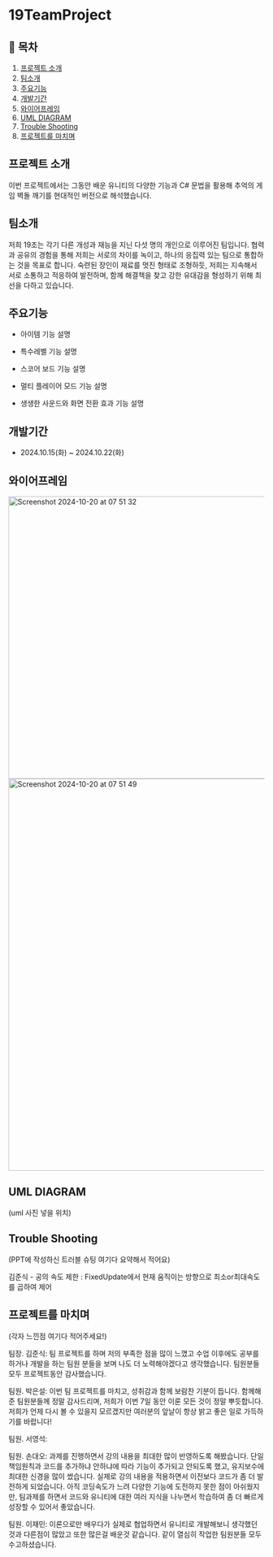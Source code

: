 # 19TeamProject

## 📖 목차
1. [프로젝트 소개](#프로젝트-소개)
2. [팀소개](#팀소개)
3. [주요기능](#주요기능)
4. [개발기간](#개발기간)
5. [와이어프레임](#와이어프레임)
6. [UML DIAGRAM](#uml-diagram)
7. [Trouble Shooting](#trouble-shooting)
8. [프로젝트를 마치며](#프로젝트를-마치며)
    
## 프로젝트 소개
이번 프로젝트에서는 그동안 배운 유니티의 다양한 기능과 C# 문법을 활용해 추억의 게임 벽돌 깨기를 현대적인 버전으로 해석했습니다.

## 팀소개
저희 19조는 각기 다른 개성과 재능을 지닌 다섯 명의 개인으로 이루어진 팀입니다. 협력과 공유의 경험을 통해 저희는 서로의 차이를 녹이고, 하나의 응집력 있는 팀으로 통합하는 것을 목표로 합니다. 숙련된 장인이 재료를 멋진 형태로 조형하듯, 저희는 지속해서 서로 소통하고 적응하여 발전하며, 함께 해결책을 찾고 강한 유대감을 형성하기 위해 최선을 다하고 있습니다.

## 주요기능

- 아이템
기능 설명

- 특수레벨
기능 설명

- 스코어 보드
기능 설명

- 멀티 플레이어 모드
기능 설명

- 생생한 사운드와 화면 전환 효과
기능 설명

## 개발기간
- 2024.10.15(화) ~ 2024.10.22(화)

## 와이어프레임
<img width="556" alt="Screenshot 2024-10-20 at 07 51 32" src="https://github.com/user-attachments/assets/ff0b0b7d-c782-4fd3-b884-d25aed019ea2">
<img width="772" alt="Screenshot 2024-10-20 at 07 51 49" src="https://github.com/user-attachments/assets/ad994364-8a0d-4183-9e15-c2d15432e18a">

## UML DIAGRAM
(uml 사진 넣을 위치)

## Trouble Shooting
(PPT에 작성하신 트러블 슈팅 여기다 요약해서 적어요)

김준식 - 공의 속도 제한 : FixedUpdate에서 현재 움직이는 방향으로 최소or최대속도를 곱하여 제어

## 프로젝트를 마치며
(각자 느낀점 여기다 적어주세요!)

팀장. 김준식: 팀 프로젝트를 하며 저의 부족한 점을 많이 느꼈고 수업 이후에도 공부를 하거나 개발을 하는 팀원 분들을 보며 나도 더 노력해야겠다고 생각했습니다. 팀원분들 모두 프로젝트동안 감사했습니다.

팀원. 박은설: 이번 팀 프로젝트를 마치고, 성취감과 함께 보람찬 기분이 듭니다. 함께해 준 팀원분들께 정말 감사드리며, 저희가 이번 7일 동안 이룬 모든 것이 정말 뿌듯합니다. 저희가 언제 다시 볼 수 있을지 모르겠지만 여러분의 앞날이 항상 밝고 좋은 일로 가득하기를 바랍니다!

팀원. 서영석: 

팀원. 손대오: 과제를 진행하면서 강의 내용을 최대한 많이 반영하도록 해봤습니다. 단일책임원칙과 코드를 추가하냐 안하냐에 따라 기능이 추가되고 안되도록 했고, 유지보수에 최대한 신경을 많이 썼습니다. 실제로 강의 내용을 적용하면서 이전보다 코드가 좀 더 발전하게 되었습니다. 아직 코딩속도가 느려 다양한 기능에 도전하지 못한 점이 아쉬웠지만, 팀과제를 하면서 코드와 유니티에 대한 여러 지식을 나누면서 학습하여 좀 더 빠르게 성장할 수 있어서 좋았습니다.

팀원. 이재민: 이론으로만 배우다가 실제로 협업하면서 유니티로 개발해보니 생각했던 것과 다른점이 많았고 또한 많은걸 배운것 같습니다. 같이 열심히 작업한 팀원분들 모두 수고하셨습니다.

